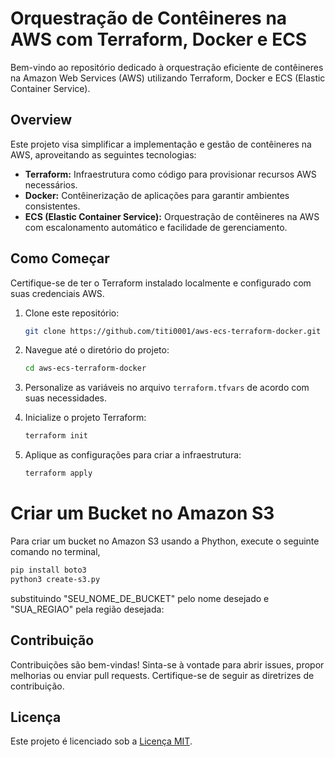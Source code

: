 # Orquestração de Contêineres na AWS com Terraform, Docker e ECS

Bem-vindo ao repositório dedicado à orquestração eficiente de contêineres na Amazon Web Services (AWS) utilizando Terraform, Docker e ECS (Elastic Container Service).

## Overview

Este projeto visa simplificar a implementação e gestão de contêineres na AWS, aproveitando as seguintes tecnologias:

- **Terraform:** Infraestrutura como código para provisionar recursos AWS necessários.
- **Docker:** Contêinerização de aplicações para garantir ambientes consistentes.
- **ECS (Elastic Container Service):** Orquestração de contêineres na AWS com escalonamento automático e facilidade de gerenciamento.

## Como Começar

Certifique-se de ter o Terraform instalado localmente e configurado com suas credenciais AWS.

1. Clone este repositório:

    ```bash
    git clone https://github.com/titi0001/aws-ecs-terraform-docker.git
    ```

2. Navegue até o diretório do projeto:

    ```bash
    cd aws-ecs-terraform-docker
    ```

3. Personalize as variáveis no arquivo `terraform.tfvars` de acordo com suas necessidades.

4. Inicialize o projeto Terraform:

    ```bash
    terraform init
    ```

5. Aplique as configurações para criar a infraestrutura:

    ```bash
    terraform apply
    ```
# Criar um Bucket no Amazon S3

Para criar um bucket no Amazon S3 usando a Phython, execute o seguinte comando no terminal,

```bash
pip install boto3
python3 create-s3.py
```
substituindo "SEU_NOME_DE_BUCKET" pelo nome desejado e "SUA_REGIAO" pela região desejada:

## Contribuição

Contribuições são bem-vindas! Sinta-se à vontade para abrir issues, propor melhorias ou enviar pull requests. Certifique-se de seguir as diretrizes de contribuição.

## Licença

Este projeto é licenciado sob a [Licença MIT](LICENSE).
